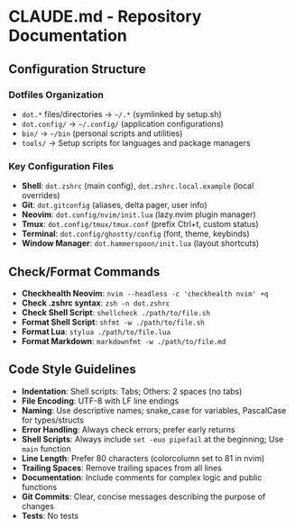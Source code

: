 # CLAUDE.md - Repository Documentation

## Configuration Structure

### Dotfiles Organization
- `dot.*` files/directories → `~/.*` (symlinked by setup.sh)
- `dot.config/` → `~/.config/` (application configurations)
- `bin/` → `~/bin` (personal scripts and utilities)
- `tools/` → Setup scripts for languages and package managers

### Key Configuration Files
- **Shell**: `dot.zshrc` (main config), `dot.zshrc.local.example` (local overrides)
- **Git**: `dot.gitconfig` (aliases, delta pager, user info)
- **Neovim**: `dot.config/nvim/init.lua` (lazy.nvim plugin manager)
- **Tmux**: `dot.config/tmux/tmux.conf` (prefix Ctrl+t, custom status)
- **Terminal**: `dot.config/ghostty/config` (font, theme, keybinds)
- **Window Manager**: `dot.hammerspoon/init.lua` (layout shortcuts)

## Check/Format Commands

- **Checkhealth Neovim**: `nvim --headless -c 'checkhealth nvim' +q`
- **Check .zshrc syntax**: `zsh -n dot.zshrc`
- **Check Shell Script**: `shellcheck ./path/to/file.sh`
- **Format Shell Script**: `shfmt -w ./path/to/file.sh`
- **Format Lua**: `stylua ./path/to/file.lua`
- **Format Markdown**: `markdownfmt -w ./path/to/file.md`

## Code Style Guidelines

- **Indentation**: Shell scripts: Tabs; Others: 2 spaces (no tabs)
- **File Encoding**: UTF-8 with LF line endings
- **Naming**: Use descriptive names; snake_case for variables, PascalCase for types/structs
- **Error Handling**: Always check errors; prefer early returns
- **Shell Scripts**: Always include `set -euo pipefail` at the beginning; Use `main` function
- **Line Length**: Prefer 80 characters (colorcolumn set to 81 in nvim)
- **Trailing Spaces**: Remove trailing spaces from all lines
- **Documentation**: Include comments for complex logic and public functions
- **Git Commits**: Clear, concise messages describing the purpose of changes
- **Tests**: No tests
